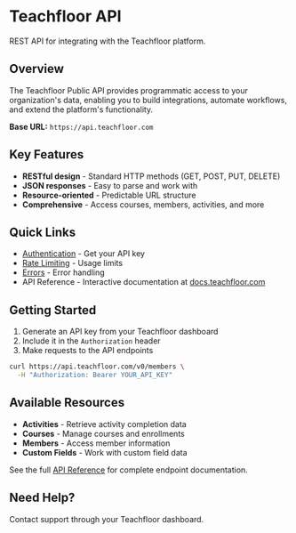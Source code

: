 # Teachfloor API

REST API for integrating with the Teachfloor platform.

## Overview

The Teachfloor Public API provides programmatic access to your organization's data, enabling you to build integrations, automate workflows, and extend the platform's functionality.

**Base URL:** `https://api.teachfloor.com`

## Key Features

- **RESTful design** - Standard HTTP methods (GET, POST, PUT, DELETE)
- **JSON responses** - Easy to parse and work with
- **Resource-oriented** - Predictable URL structure
- **Comprehensive** - Access courses, members, activities, and more

## Quick Links

- [Authentication](./authentication) - Get your API key
- [Rate Limiting](./rate-limiting) - Usage limits
- [Errors](./errors) - Error handling
- API Reference - Interactive documentation at [docs.teachfloor.com](https://docs.teachfloor.com/api-reference)

## Getting Started

1. Generate an API key from your Teachfloor dashboard
2. Include it in the `Authorization` header
3. Make requests to the API endpoints

```bash
curl https://api.teachfloor.com/v0/members \
  -H "Authorization: Bearer YOUR_API_KEY"
```

## Available Resources

- **Activities** - Retrieve activity completion data
- **Courses** - Manage courses and enrollments
- **Members** - Access member information
- **Custom Fields** - Work with custom field data

See the full [API Reference](https://docs.teachfloor.com/api-reference) for complete endpoint documentation.

## Need Help?

Contact support through your Teachfloor dashboard.
